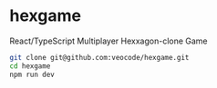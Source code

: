 # hexgame

React/TypeScript Multiplayer Hexxagon-clone Game

```bash
git clone git@github.com:veocode/hexgame.git
cd hexgame
npm run dev
```